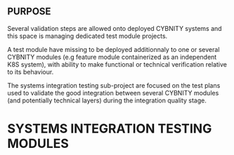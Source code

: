 ## PURPOSE
Several validation steps are allowed onto deployed CYBNITY systems and this space is managing dedicated test module projects.

A test module have missing to be deployed additionnaly to one or several CYBNITY modules (e.g feature module containerized as an independent K8S system), with ability to make functional or technical verification relative to its behaviour.

The systems integration testing sub-project are focused on the test plans used to validate the good integration between several CYBNITY modules (and potentially technical layers) during the integration quality stage.

# SYSTEMS INTEGRATION TESTING MODULES

